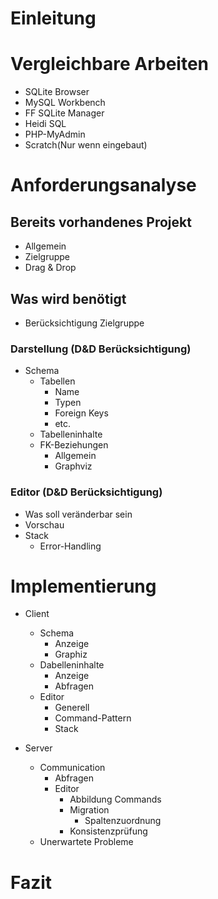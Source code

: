 

# Einleitung

# Vergleichbare Arbeiten
* SQLite Browser
* MySQL Workbench
* FF SQLite Manager
* Heidi SQL
* PHP-MyAdmin
* Scratch(Nur wenn eingebaut)

# Anforderungsanalyse

## Bereits vorhandenes Projekt
* Allgemein
* Zielgruppe
* Drag & Drop

## Was wird benötigt
* Berücksichtigung Zielgruppe

### Darstellung (D&D Berücksichtigung)
* Schema
  * Tabellen
    * Name
    * Typen
    * Foreign Keys
    * etc.
  * Tabelleninhalte
  * FK-Beziehungen
    * Allgemein
    * Graphviz

### Editor (D&D Berücksichtigung)
* Was soll veränderbar sein
* Vorschau
* Stack
  * Error-Handling

# Implementierung
* Client
  * Schema
    * Anzeige
    * Graphiz
  * Dabelleninhalte
    * Anzeige
    * Abfragen
  * Editor
    * Generell
    * Command-Pattern
    * Stack

* Server 
  * Communication
    * Abfragen
    * Editor
      * Abbildung Commands
      * Migration
        * Spaltenzuordnung
      * Konsistenzprüfung
  * Unerwartete Probleme


# Fazit
  
